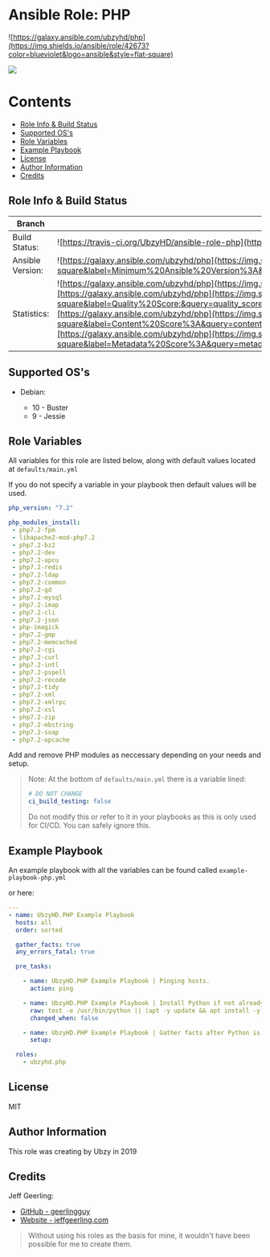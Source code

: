 Ansible Role: PHP
=========
![https://galaxy.ansible.com/ubzyhd/php](https://img.shields.io/ansible/role/42673?color=blueviolet&logo=ansible&style=flat-square)

![](https://img.shields.io/badge/dynamic/json?label=Description&style=flat-square&query=description&url=https%3A%2F%2Fgalaxy.ansible.com%2Fapi%2Fv1%2Fcontent%2F42673%2F)

Contents
==========
  - [Role Info & Build Status](#role-info--build-status)
  - [Supported OS's](#supported-oss)
  - [Role Variables](#role-variables)
  - [Example Playbook](#example-playbook)
  - [License](#license)
  - [Author Information](#author-information)
  - [Credits](#credits)

Role Info & Build Status
------------

|Branch             | Master | Development |
|-------------------|--------|--------------|
| Build Status:      | ![https://travis-ci.org/UbzyHD/ansible-role-php](https://img.shields.io/travis/UbzyHD/ansible-role-php/master?label=build&logo=travis-ci&style=flat-square)       |              |
| Ansible Version: | ![https://galaxy.ansible.com/ubzyhd/php](https://img.shields.io/badge/dynamic/json?color=red&style=flat-square&label=Minimum%20Ansible%20Version%3A&query=min_ansible_version&url=https%3A%2F%2Fgalaxy.ansible.com%2Fapi%2Fv1%2Fcontent%2F42673%2F)       |              |
| Statistics:  | ![https://galaxy.ansible.com/ubzyhd/php](https://img.shields.io/ansible/role/d/42673?color=blue&logo=ansible&style=flat-square)![https://galaxy.ansible.com/ubzyhd/php](https://img.shields.io/badge/dynamic/json?color=blue&logo=ansible&style=flat-square&label=Quality%20Score:&query=quality_score&url=https%3A%2F%2Fgalaxy.ansible.com%2Fapi%2Fv1%2Fcontent%2F42673%2F)![https://galaxy.ansible.com/ubzyhd/php](https://img.shields.io/badge/dynamic/json?color=blue&logo=ansible&style=flat-square&label=Content%20Score%3A&query=content_score&url=https%3A%2F%2Fgalaxy.ansible.com%2Fapi%2Fv1%2Fcontent%2F42673%2F)![https://galaxy.ansible.com/ubzyhd/php](https://img.shields.io/badge/dynamic/json?color=blue&logo=ansible&style=flat-square&label=Metadata%20Score%3A&query=metadata_score&url=https%3A%2F%2Fgalaxy.ansible.com%2Fapi%2Fv1%2Fcontent%2F42673%2F)       |              |

Supported OS's
------------

* Debian:

  - 10 - Buster
  - 9 - Jessie



Role Variables
--------------

All variables for this role are listed below, along with default values located at ```defaults/main.yml```

If you do not specify a variable in your playbook then default values will be used.

```yaml
php_version: "7.2"

php_modules_install:
 - php7.2-fpm
 - libapache2-mod-php7.2
 - php7.2-bz2
 - php7.2-dev
 - php7.2-apcu
 - php7.2-redis
 - php7.2-ldap
 - php7.2-common
 - php7.2-gd
 - php7.2-mysql
 - php7.2-imap
 - php7.2-cli
 - php7.2-json
 - php-imagick
 - php7.2-gmp
 - php7.2-memcached
 - php7.2-cgi
 - php7.2-curl
 - php7.2-intl
 - php7.2-pspell
 - php7.2-recode
 - php7.2-tidy
 - php7.2-xml
 - php7.2-xmlrpc
 - php7.2-xsl
 - php7.2-zip
 - php7.2-mbstring
 - php7.2-soap
 - php7.2-opcache
```

Add and remove PHP modules as neccessary depending on your needs and setup.


> Note: At the bottom of 
> ```defaults/main.yml``` there is a variable lined:
>```yaml
># DO NOT CHANGE
>ci_build_testing: false
>```
> Do not modify this or refer to it in your playbooks as this is only used for CI/CD. You can safely ignore this.

Example Playbook
----------------

An example playbook with all the variables can be found called ```example-playbook-php.yml```

or here:

```yaml
---
- name: UbzyHD.PHP Example Playbook
  hosts: all
  order: sorted

  gather_facts: true
  any_errors_fatal: true

  pre_tasks:

    - name: UbzyHD.PHP Example Playbook | Pinging hosts.
      action: ping

    - name: UbzyHD.PHP Example Playbook | Install Python if not already present.
      raw: test -e /usr/bin/python || (apt -y update && apt install -y python-minimal)
      changed_when: false

    - name: UbzyHD.PHP Example Playbook | Gather facts after Python is definitely present.
      setup:

  roles:
    - ubzyhd.php
```

License
-------

MIT

Author Information
------------------
This role was creating by Ubzy in 2019

Credits
------------------
Jeff Geerling:

* [GitHub - geerlingguy](https://github.com/geerlingguy)
* [Website - jeffgeerling.com](https://www.jeffgeerling.com/)

>Without using his roles as the basis for mine, it wouldn't have been possible for me to create them.